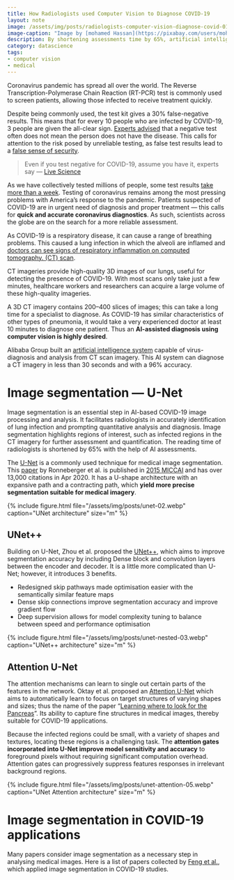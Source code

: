 ```yaml
---
title: How Radiologists used Computer Vision to Diagnose COVID-19
layout: note
image: /assets/img/posts/radiologists-computer-vision-diagnose-covid-01.webp
image-caption: "Image by [mohamed Hassan](https://pixabay.com/users/mohamed_hassan-5229782) from [Pixabay](https://pixabay.com/)"
description: By shortening assessments time by 65%, artificial intelligence plays a critical role to fight against the spread of COVID-19
category: datascience
tags:
- computer vision
- medical
---
```


Coronavirus pandemic has spread all over the world. The Reverse Transcription-Polymerase Chain Reaction (RT-PCR) test is commonly used to screen patients, allowing those infected to receive treatment quickly.

Despite being commonly used, the test kit gives a 30% false-negative results. This means that for every 10 people who are infected by COVID-19, 3 people are given the all-clear sign. [Experts advised](https://www.livescience.com/covid19-coronavirus-tests-false-negatives.html) that a negative test often does not mean the person does not have the disease. This calls for attention to the risk posed by unreliable testing, as false test results lead to a [false sense of security](https://www.sciencedaily.com/releases/2020/04/200409144805.htm).

> Even if you test negative for COVID-19, assume you have it, experts say — [Live Science](https://www.livescience.com/covid19-coronavirus-tests-false-negatives.html)

As we have collectively tested millions of people, some test results [take more than a week](https://www.technologyreview.com/2020/04/05/998460/covid-19-test-results-faster-commercial-labs-delays-coronavirus/). Testing of coronavirus remains among the most pressing problems with America’s response to the pandemic. Patients suspected of COVID-19 are in urgent need of diagnosis and proper treatment — this calls for **quick and accurate coronavirus diagnostics**. As such, scientists across the globe are on the search for a more reliable assessment.

As COVID-19 is a respiratory disease, it can cause a range of breathing problems. This caused a lung infection in which the alveoli are inflamed and [doctors can see signs of respiratory inflammation on computed tomography. (CT) scan](https://www.webmd.com/lung/what-does-covid-do-to-your-lungs).

CT imageries provide high-quality 3D images of our lungs, useful for detecting the presence of COVID-19. With most scans only take just a few minutes, healthcare workers and researchers can acquire a large volume of these high-quality imageries.

A 3D CT imagery contains 200–400 slices of images; this can take a long time for a specialist to diagnose. As COVID-19 has similar characteristics of other types of pneumonia, it would take a very experienced doctor at least 10 minutes to diagnose one patient. Thus an **AI-assisted diagnosis using computer vision is highly desired**.

Alibaba Group built an [artificial intelligence system](https://www.alizila.com/how-damo-academys-ai-system-detects-coronavirus-cases/) capable of virus-diagnosis and analysis from CT scan imagery. This AI system can diagnose a CT imagery in less than 30 seconds and with a 96% accuracy.

# Image segmentation — U-Net

Image segmentation is an essential step in AI-based COVID-19 image processing and analysis. It facilitates radiologists in accurately identification of lung infection and prompting quantitative analysis and diagnosis. Image segmentation highlights regions of interest, such as infected regions in the CT imagery for further assessment and quantification. The reading time of radiologists is shortened by 65% with the help of AI assessments.

The [U-Net](https://jinglescode.github.io/datascience/2019/11/07/biomedical-image-segmentation-u-net/) is a commonly used technique for medical image segmentation. This [paper](https://arxiv.org/pdf/1505.04597.pdf) by Ronneberger et al. is published in [2015 MICCAI](https://www.miccai2019.org/) and has over 13,000 citations in Apr 2020. It has a U-shape architecture with an expansive path and a contracting path, which **yield more precise segmentation suitable for medical imagery**.

{% include figure.html
  file="/assets/img/posts/unet-02.webp"
  caption="UNet architecture"
  size="m"
%}

## UNet++

Building on U-Net, Zhou et al. proposed the [UNet++](https://jinglescode.github.io/datascience/2019/12/02/biomedical-image-segmentation-u-net-nested/), which aims to improve segmentation accuracy by including Dense block and convolution layers between the encoder and decoder. It is a little more complicated than U-Net; however, it introduces 3 benefits.

- Redesigned skip pathways made optimisation easier with the semantically similar feature maps
- Dense skip connections improve segmentation accuracy and improve gradient flow
- Deep supervision allows for model complexity tuning to balance between speed and performance optimisation

{% include figure.html
  file="/assets/img/posts/unet-nested-03.webp"
  caption="UNet++ architecture"
  size="m"
%}

## Attention U-Net

The attention mechanisms can learn to single out certain parts of the features in the network. Oktay et al. proposed an [Attention U-Net](https://jinglescode.github.io/datascience/2019/12/08/biomedical-image-segmentation-u-net-attention/) which aims to automatically learn to focus on target structures of varying shapes and sizes; thus the name of the paper “[Learning where to look for the Pancreas](https://arxiv.org/abs/1804.03999)”. Its ability to capture fine structures in medical images, thereby suitable for COVID-19 applications.

Because the infected regions could be small, with a variety of shapes and textures, locating these regions is a challenging task. The **attention gates incorporated into U-Net improve model sensitivity and accuracy** to foreground pixels without requiring significant computation overhead. Attention gates can progressively suppress features responses in irrelevant background regions.

{% include figure.html
  file="/assets/img/posts/unet-attention-05.webp"
  caption="UNet Attention architecture"
  size="m"
%}

# Image segmentation in COVID-19 applications

Many papers consider image segmentation as a necessary step in analysing medical images. Here is a list of papers collected by [Feng et al.](https://arxiv.org/abs/2004.02731), which applied image segmentation in COVID-19 studies.

<script src="https://gist.github.com/jinglescode/6fff9327ec515b1e8228b2c43d256be9.js"></script>
